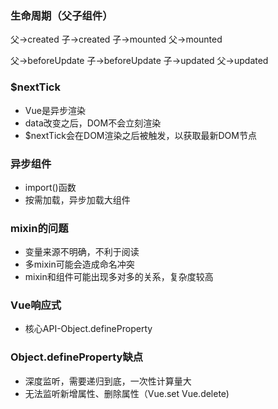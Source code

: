 ### 生命周期（父子组件）
父->created
子->created
子->mounted
父->mounted

父->beforeUpdate
子->beforeUpdate
子->updated
父->updated

### $nextTick
* Vue是异步渲染
* data改变之后，DOM不会立刻渲染
* $nextTick会在DOM渲染之后被触发，以获取最新DOM节点

### 异步组件
* import()函数
* 按需加载，异步加载大组件
  
### mixin的问题
* 变量来源不明确，不利于阅读
* 多mixin可能会造成命名冲突
* mixin和组件可能出现多对多的关系，复杂度较高
  
### Vue响应式
* 核心API-Object.defineProperty

### Object.defineProperty缺点
* 深度监听，需要递归到底，一次性计算量大
* 无法监听新增属性、删除属性（Vue.set Vue.delete)